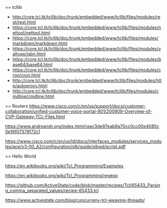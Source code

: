 == tcllib
* http://core.tcl.tk/tcllib/doc/trunk/embedded/www/tcllib/files/modules/rest/rest.html
* https://core.tcl.tk/tcllib/doc/trunk/embedded/www/tcllib/files/modules/nettool/nettool.html
* https://core.tcl.tk/tcllib/doc/trunk/embedded/www/tcllib/files/modules/markdown/markdown.html
* https://core.tcl.tk/tcllib/doc/trunk/embedded/www/tcllib/files/modules/valtype/isbn.html
* https://core.tcl.tk/tcllib/doc/trunk/embedded/www/tcllib/files/modules/base64/base64.html
* https://core.tcl.tk/tcllib/doc/trunk/embedded/www/tcllib/files/modules/cron/cron.html
* http://core.tcl.tk/tcllib/doc/trunk/embedded/www/tcllib/files/modules/http/autoproxy.html
* http://core.tcl.tk/tcllib/doc/trunk/embedded/www/tcllib/files/modules/cmdline/cmdline.html

== Routers
https://www.cisco.com/c/en/us/support/docs/customer-collaboration/unified-customer-voice-portal-901/200909-Overview-of-CVP-Gateway-TCL-Files.html

https://www.androwish.org/index.html/raw/3de97eab9a70cc0cc00e4085c0e16f07379f72c1

https://www.cisco.com/c/en/us/td/docs/interfaces_modules/services_modules/ace/v3-00_A2/configuration/slb/guide/slbgd/script.pdf

== Hello World

https://en.wikibooks.org/wiki/Tcl_Programming/Examples

https://en.wikibooks.org/wiki/Tcl_Programming/regexp

https://github.com/ActiveState/code/blob/master/recipes/Tcl/65433_Parsing_comma_separated_values/recipe-65433.tcl

https://www.activestate.com/blog/concurreny-tcl-weaving-threads/